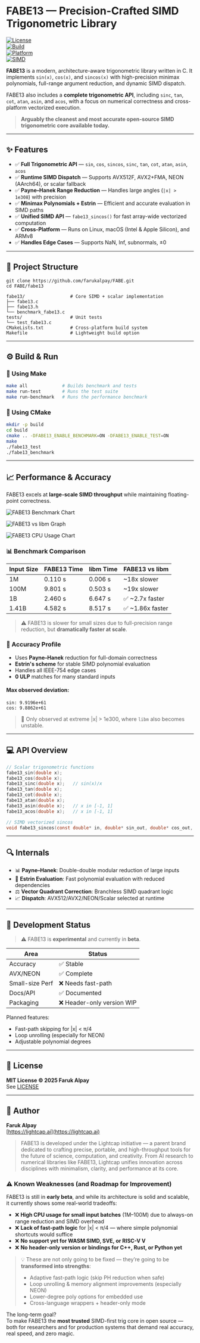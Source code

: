 # FABE13 — Precision-Crafted SIMD Trigonometric Library

[![License](https://img.shields.io/badge/license-MIT-blue.svg)](LICENSE)  
[![Build](https://img.shields.io/badge/build-passing-brightgreen.svg)]()  
[![Platform](https://img.shields.io/badge/platform-x86_64%20%7C%20AArch64-lightgrey.svg)]()  
[![SIMD](https://img.shields.io/badge/SIMD-AVX2%2C%20AVX512%2C%20NEON-orange.svg)]()

**FABE13** is a modern, architecture-aware trigonometric library written in C. It implements `sin(x)`, `cos(x)`, and `sincos(x)` with high-precision minimax polynomials, full-range argument reduction, and dynamic SIMD dispatch.

FABE13 also includes a **complete trigonometric API**, including `sinc`, `tan`, `cot`, `atan`, `asin`, and `acos`, with a focus on numerical correctness and cross-platform vectorized execution.

> **Arguably the cleanest and most accurate open-source SIMD trigonometric core available today.**

---

## ✨ Features

- ✅ **Full Trigonometric API** — `sin`, `cos`, `sincos`, `sinc`, `tan`, `cot`, `atan`, `asin`, `acos`
- ✅ **Runtime SIMD Dispatch** — Supports AVX512F, AVX2+FMA, NEON (AArch64), or scalar fallback
- ✅ **Payne–Hanek Range Reduction** — Handles large angles (`|x| > 1e308`) with precision
- ✅ **Minimax Polynomials + Estrin** — Efficient and accurate evaluation in SIMD paths
- ✅ **Unified SIMD API** — `fabe13_sincos()` for fast array-wide vectorized computation
- ✅ **Cross-Platform** — Runs on Linux, macOS (Intel & Apple Silicon), and ARMv8
- ✅ **Handles Edge Cases** — Supports NaN, Inf, subnormals, ±0

---

## 📂 Project Structure

```
git clone https://github.com/farukalpay/FABE.git
cd FABE/fabe13
```

```
fabe13/                 # Core SIMD + scalar implementation
├── fabe13.c
├── fabe13.h
└── benchmark_fabe13.c
tests/                  # Unit tests
└── test_fabe13.c
CMakeLists.txt          # Cross-platform build system
Makefile                # Lightweight build option
```

---

## ⚙️ Build & Run

### 🔨 Using Make
```bash
make all             # Builds benchmark and tests
make run-test        # Runs the test suite
make run-benchmark   # Runs the performance benchmark
```

### 🧱 Using CMake
```bash
mkdir -p build
cd build
cmake .. -DFABE13_ENABLE_BENCHMARK=ON -DFABE13_ENABLE_TEST=ON
make
./fabe13_test
./fabe13_benchmark
```

---

## 📈 Performance & Accuracy

FABE13 excels at **large-scale SIMD throughput** while maintaining floating-point correctness.

![FABE13 Benchmark Chart](https://github.com/farukalpay/FABE/blob/main/img/FABE13%20vs%20libm%20Benchmark%20Performance.png)

![FABE13 vs libm Graph](https://github.com/farukalpay/FABE/blob/main/img/FABE13_vs_libm_Benchmark_Graph.png)

![FABE13 CPU Usage Chart](https://github.com/farukalpay/FABE/blob/main/img/FABE13_vs_libm_CPU_Usage.png)

### 📊 Benchmark Comparison

| Input Size | FABE13 Time | libm Time | FABE13 vs libm |
|------------|-------------|-----------|----------------|
| 1M         | 0.110 s     | 0.006 s   | ~18x slower    |
| 100M       | 9.801 s     | 0.503 s   | ~19x slower    |
| 1B         | 2.460 s     | 6.647 s   | ✅ ~2.7x faster |
| 1.41B      | 4.582 s     | 8.517 s   | ✅ ~1.86x faster |

> ⚠️ FABE13 is slower for small sizes due to full-precision range reduction, but **dramatically faster at scale**.

### 🌟 Accuracy Profile

- Uses **Payne–Hanek** reduction for full-domain correctness
- **Estrin's scheme** for stable SIMD polynomial evaluation
- Handles all IEEE-754 edge cases
- **0 ULP** matches for many standard inputs

#### Max observed deviation:
```
sin: 9.9196e+61
cos: 9.8862e+61
```
> 🔹 Only observed at extreme |x| > 1e300, where `libm` also becomes unstable.

---

## 💻 API Overview

```c
// Scalar trigonometric functions
fabe13_sin(double x);
fabe13_cos(double x);
fabe13_sinc(double x);   // sin(x)/x
fabe13_tan(double x);
fabe13_cot(double x);
fabe13_atan(double x);
fabe13_asin(double x);   // x in [-1, 1]
fabe13_acos(double x);   // x in [-1, 1]

// SIMD vectorized sincos
void fabe13_sincos(const double* in, double* sin_out, double* cos_out, int n);
```

---

## 🔍 Internals

- 📊 **Payne–Hanek**: Double-double modular reduction of large inputs
- 🌌 **Estrin Evaluation**: Fast polynomial evaluation with reduced dependencies
- ⚖️ **Vector Quadrant Correction**: Branchless SIMD quadrant logic
- 📈 **Dispatch**: AVX512/AVX2/NEON/Scalar selected at runtime

---

## 👊 Development Status

> ⚠️ FABE13 is **experimental** and currently in **beta**.

| Area        | Status      |
|-------------|-------------|
| Accuracy    | ✅ Stable |
| AVX/NEON    | ✅ Complete |
| Small-size Perf | ❌ Needs fast-path |
| Docs/API    | ✅ Documented |
| Packaging   | ❌ Header-only version WIP |

Planned features:
- Fast-path skipping for |x| < π/4
- Loop unrolling (especially for NEON)
- Adjustable polynomial degrees

---

## 📜 License

**MIT License © 2025 Faruk Alpay**  
See [LICENSE](LICENSE)

---

## 👥 Author

**Faruk Alpay**  
[https://lightcap.ai](https://lightcap.ai)

> FABE13 is developed under the Lightcap initiative — a parent brand dedicated to crafting precise, portable, and high-throughput tools for the future of science, computation, and creativity. From AI research to numerical libraries like FABE13, Lightcap unifies innovation across disciplines with minimalism, clarity, and performance at its core.

### ⚠️ Known Weaknesses (and Roadmap for Improvement)

FABE13 is still in **early beta**, and while its architecture is solid and scalable, it currently shows some real-world tradeoffs:

- ❌ **High CPU usage for small input batches** (1M–100M) due to always-on range reduction and SIMD overhead
- ❌ **Lack of fast-path logic** for |x| < π/4 — where simple polynomial shortcuts would suffice
- ❌ **No support yet for WASM SIMD, SVE, or RISC-V V**
- ❌ **No header-only version or bindings for C++, Rust, or Python yet**

> 💡 These are not only going to be fixed — they’re going to be **transformed into strengths**:
> - Adaptive fast-path logic (skip PH reduction when safe)
> - Loop unrolling & memory alignment improvements (especially NEON)
> - Lower-degree poly options for embedded use
> - Cross-language wrappers + header-only mode

The long-term goal?  
To make FABE13 the **most trusted** SIMD-first trig core in open source — both for researchers and for production systems that demand real accuracy, real speed, and zero magic.

